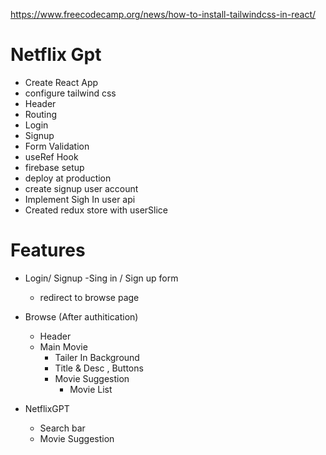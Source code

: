 https://www.freecodecamp.org/news/how-to-install-tailwindcss-in-react/


# Netflix Gpt
- Create React App
- configure tailwind css
- Header
- Routing
- Login
- Signup 
- Form Validation
- useRef Hook
- firebase setup
- deploy at production
- create signup user account
- Implement Sigh In user api
- Created redux store with userSlice



# Features 
- Login/ Signup
    -Sing in / Sign up form
    - redirect to browse page

- Browse (After authitication)
    - Header
    - Main Movie
        - Tailer In Background
        - Title & Desc , Buttons
        - Movie Suggestion
            - Movie List
 - NetflixGPT
    - Search bar
    - Movie Suggestion
 







